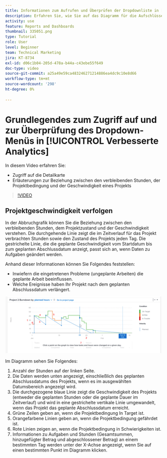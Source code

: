 ```yaml
---
title: Informationen zum Aufrufen und Überprüfen der Dropdownliste in [!UICONTROL Verbesserte Analytics]
description: Erfahren Sie, wie Sie auf das Diagramm für die Aufschlüsselung zugreifen und die Beziehung zwischen den verbleibenden Stunden, dem Projektzustand und der Projektgeschwindigkeit in Workfront verstehen.
activity: use
feature: Reports and Dashboards
thumbnail: 335051.png
type: Tutorial
role: User
level: Beginner
team: Technical Marketing
jira: KT-8734
exl-id: d06c1b04-205d-478a-b44a-c43ebe55f649
doc-type: video
source-git-commit: a25a49e59ca483246271214886ea4dc9c10e8d66
workflow-type: tm+mt
source-wordcount: '298'
ht-degree: 0%

---
```


# Grundlegendes zum Zugriff auf und zur Überprüfung des Dropdown-Menüs in [!UICONTROL Verbesserte Analytics]

In diesem Video erfahren Sie:

* Zugriff auf die Detailkarte
* Erläuterungen zur Beziehung zwischen den verbleibenden Stunden, der Projektbedingung und der Geschwindigkeit eines Projekts

>[!VIDEO](https://video.tv.adobe.com/v/335051/?quality=12&learn=on)

## Projektgeschwindigkeit verfolgen

In der Abbruchgrafik können Sie die Beziehung zwischen den verbleibenden Stunden, dem Projektzustand und der Geschwindigkeit verstehen. Die durchgehende Linie zeigt die im Zeitverlauf für das Projekt verbrachten Stunden sowie den Zustand des Projekts jeden Tag. Die gestrichelte Linie, die die geplante Geschwindigkeit vom Startdatum bis zum geplanten Abschlussdatum anzeigt, passt sich an, wenn Daten zu Aufgaben geändert werden.

Anhand dieser Informationen können Sie Folgendes feststellen:

* Inwiefern die eingetretenen Probleme (ungeplante Arbeiten) die geplante Arbeit beeinflussen.
* Welche Ereignisse haben Ihr Projekt nach dem geplanten Abschlussdatum verlängert.

![Ein Bild mit einer Aufschlüsselungsgrafik mit Zahlen zu den unten beschriebenen Bereichen](assets/section-2-9.png)

Im Diagramm sehen Sie Folgendes:

1. Anzahl der Stunden auf der linken Seite.
1. Die Daten werden unten angezeigt, einschließlich des geplanten Abschlussdatums des Projekts, wenn es im ausgewählten Datumsbereich angezeigt wird.
1. Die durchgezogene blaue Linie zeigt die Geschwindigkeit des Projekts (entweder die geplanten Stunden oder die geplante Dauer im Zeitverlauf) und wird in eine gestrichelte vertikale Linie umgewandelt, wenn das Projekt das geplante Abschlussdatum erreicht.
1. Grüne Zeilen geben an, wenn die Projektbedingung In Target ist.
1. Orangefarbene Linien geben an, wenn die Projektbedingung gefährdet ist.
1. Rote Linien zeigen an, wenn die Projektbedingung in Schwierigkeiten ist.
1. Informationen zu Aufgaben und Stunden (Gesamtsummen, hinzugefügter Betrag und abgeschlossener Betrag) an einem bestimmten Tag werden unter der X-Achse angezeigt, wenn Sie auf einen bestimmten Punkt im Diagramm klicken.
